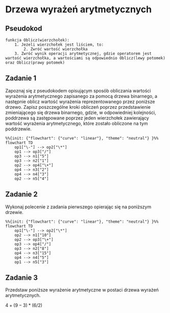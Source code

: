 # Drzewa wyrażeń arytmetycznych

## Pseudokod

```
funkcja Oblicz(wierzchołek):
    1. Jeżeli wierzchołek jest liściem, to:
        2. Zwróć wartość wierzchołka
    3. Zwróć wynik operacji arytmetycznej, gdzie operatorem jest wartość wierzchołka, a wartościami są odpowiednio Oblicz(lewy potomek) oraz Oblicz(prawy potomek)
```

## Zadanie 1

Zapoznaj się z pseudokodem opisującym sposób obliczania wartości wyrażenia arytmetycznego zapisanego za pomocą drzewa binarnego, a następnie oblicz wartość wyrażenia reprezentowanego przez poniższe drzewo. Zapisz poszczególne kroki obliczeń poprzez przedstawienie zmieniającego się drzewa binarnego, gdzie, w odpowiedniej kolejności, poddrzewa są zastępowane poprzez jeden wierzchołek zawierający wartość wyrażenia arytmetycznego, które zostało obliczone na tym poddrzewie.

```mermaid
%%{init: {"flowchart": {"curve": "linear"}, "theme": "neutral"} }%%
flowchart TD
    op1["\-"] --> op2["\*"]
    op1 --> op3["/"]
    op3 --> n1["5"]
    op3 --> n2["1"]
    op2 --> op4["\+"]
    op4 --> n3["2"]
    op4 --> n4["3"]
    op2 --> n5["4"]
```

## Zadanie 2

Wykonaj polecenie z zadania pierwszego opierając się na poniższym drzewie.

```mermaid
%%{init: {"flowchart": {"curve": "linear"}, "theme": "neutral"} }%%
flowchart TD
    op1["\-"] --> op2["\*"]
    op2 --> n1["10"]
    op2 --> op3["\+"]
    op3 --> op4["/"]
    op3 --> n2["8"]
    op4 --> n3["15"]
    op4 --> n4["5"]
    op1 --> n5["3"] 
```

## Zadanie 3

Przedstaw poniższe wyrażenie arytmetyczne w postaci drzewa wyrażeń arytmetycznych.

$4 + (9 - 3) * (6 / 2)$
